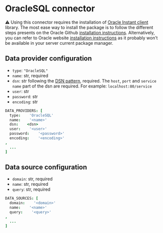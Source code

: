 # OracleSQL connector

⚠️ Using this connector requires the installation of [Oracle Instant client](http://www.oracle.com/technetwork/database/database-technologies/instant-client/overview/index.html) library. The most ease way to install the package is to follow the different steps presents on the Oracle Github [installation instructions](https://oracle.github.io/odpi/doc/installation.html#).
Alternatively, you can refer to Oracle website [installation instructions](https://docs.oracle.com/en/database/oracle/oracle-database/12.2/lnoci/instant-client.html#GUID-7D65474A-8790-4E81-B535-409010791C2F) as it probably won't be available in your server current package manager.

## Data provider configuration

* `type`: `"OracleSQL"`
* `name`: str, required
* `dsn`: str following the [DSN pattern](https://en.wikipedia.org/wiki/Data_source_name), required. The `host`, `port` and `service name` part of the dsn are required. For example: `localhost:80/service` 
* `user`: str
* `password`: str
* `encoding`: str

```coffee
DATA_PROVIDERS: [
  type:    'OracleSQL'
  name:    '<name>'
  dsn:    <dsn>
  user:    '<user>'
  password:    '<password>'
  encoding:    '<encoding>'
,
  ...
]
```


## Data source configuration

* `domain`: str, required
* `name`: str, required
* `query`: str, required

```coffee
DATA_SOURCES: [
  domain:    '<domain>'
  name:    '<name>'
  query:    '<query>'
,
  ...
]
```
